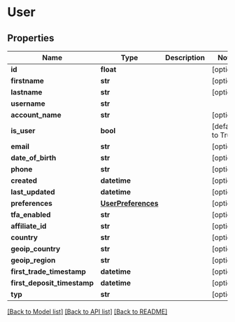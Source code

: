 # User

## Properties
Name | Type | Description | Notes
------------ | ------------- | ------------- | -------------
**id** | **float** |  | [optional] 
**firstname** | **str** |  | [optional] 
**lastname** | **str** |  | [optional] 
**username** | **str** |  | 
**account_name** | **str** |  | [optional] 
**is_user** | **bool** |  | [default to True]
**email** | **str** |  | [optional] 
**date_of_birth** | **str** |  | [optional] 
**phone** | **str** |  | [optional] 
**created** | **datetime** |  | [optional] 
**last_updated** | **datetime** |  | [optional] 
**preferences** | [**UserPreferences**](UserPreferences.md) |  | [optional] 
**tfa_enabled** | **str** |  | [optional] 
**affiliate_id** | **str** |  | [optional] 
**country** | **str** |  | [optional] 
**geoip_country** | **str** |  | [optional] 
**geoip_region** | **str** |  | [optional] 
**first_trade_timestamp** | **datetime** |  | [optional] 
**first_deposit_timestamp** | **datetime** |  | [optional] 
**typ** | **str** |  | [optional] 

[[Back to Model list]](../README.md#documentation-for-models) [[Back to API list]](../README.md#documentation-for-api-endpoints) [[Back to README]](../README.md)


